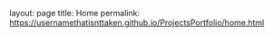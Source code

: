 layout: page
title: Home
permalink: https://usernamethatisnttaken.github.io/ProjectsPortfolio/home.html